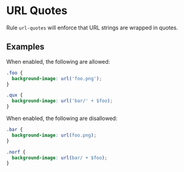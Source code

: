 # URL Quotes

Rule `url-quotes` will enforce that URL strings are wrapped in quotes.

## Examples

When enabled, the following are allowed:

```scss
.foo {
  background-image: url('foo.png');
}

.qux {
  background-image: url('bar/' + $foo);
}

```

When enabled, the following are disallowed:

```scss
.bar {
  background-image: url(foo.png);
}

.norf {
  background-image: url(bar/ + $foo);
}

```
